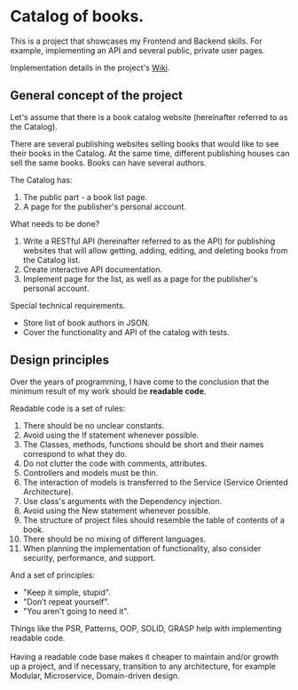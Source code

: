 # Catalog of books.

This is a project that showcases my Frontend and Backend skills. For example, implementing an API and several public, private user pages.

Implementation details in the project's [Wiki](https://github.com/goncharovei/book-catalog/wiki).

## General concept of the project

Let's assume that there is a book catalog website (hereinafter referred to as the Catalog).

There are several publishing websites selling books that would like to see their books in the Catalog. At the same time, different publishing houses can sell the same books. Books can have several authors.

The Catalog has:
1. The public part - a book list page.
2. A page for the publisher's personal account.

What needs to be done?
1. Write a RESTful API (hereinafter referred to as the API) for publishing websites that will allow getting, adding, editing, and deleting books from the Catalog list.
2. Create interactive API documentation.
3. Implement page for the list, as well as a page for the publisher's personal account.

Special technical requirements.
- Store list of book authors in JSON.
- Cover the functionality and API of the catalog with tests.

## Design principles

Over the years of programming, I have come to the conclusion that the minimum result of my work should be **readable code**.

Readable code is a set of rules:
1. There should be no unclear constants.
2. Avoid using the If statement whenever possible.<br>
3. The Classes, methods, functions should be short and their names correspond to what they do.
4. Do not clutter the code with comments, attributes.
5. Controllers and models must be thin.
6. The interaction of models is transferred to the Service (Service Oriented Architecture).
7. Use class's arguments with the Dependency injection. 
8. Avoid using the New statement whenever possible.
9. The structure of project files should resemble the table of contents of a book.
10. There should be no mixing of different languages. 
11. When planning the implementation of functionality, also consider security, performance, and support.

And a set of principles:
- "Keep it simple, stupid".<br>
- "Don’t repeat yourself".<br>
- "You aren't going to need it".

Things like the PSR, Patterns, OOP, SOLID, GRASP help with implementing readable code.
<br><br>
Having a readable code base makes it cheaper to maintain and/or growth up a project, and if necessary, transition to any architecture, for example Modular, Microservice,  Domain-driven design.

